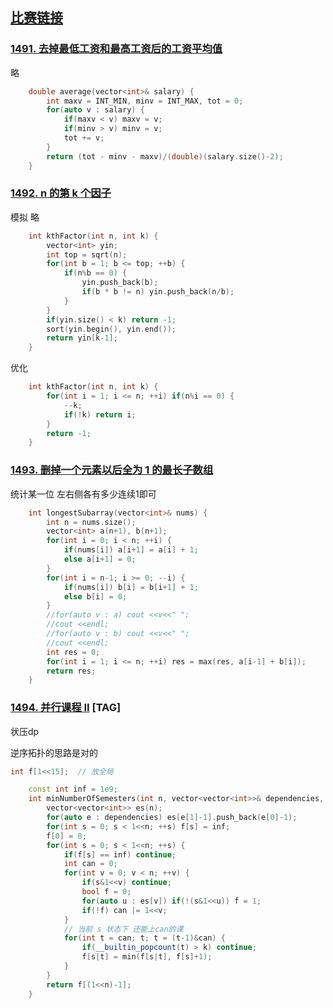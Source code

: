 ## [比赛链接]()


### [1491. 去掉最低工资和最高工资后的工资平均值](https://leetcode-cn.com/problems/average-salary-excluding-the-minimum-and-maximum-salary/)

略

```c++
    double average(vector<int>& salary) {
        int maxv = INT_MIN, minv = INT_MAX, tot = 0;
        for(auto v : salary) {
            if(maxv < v) maxv = v;
            if(minv > v) minv = v;
            tot += v;
        }
        return (tot - minv - maxv)/(double)(salary.size()-2);
    }
```


### [1492. n 的第 k 个因子](https://leetcode-cn.com/problems/the-kth-factor-of-n/)

模拟 略

```c++
    int kthFactor(int n, int k) {
        vector<int> yin;
        int top = sqrt(n);
        for(int b = 1; b <= top; ++b) {
            if(n%b == 0) {
                yin.push_back(b);
                if(b * b != n) yin.push_back(n/b);
            }
        }
        if(yin.size() < k) return -1;
        sort(yin.begin(), yin.end());
        return yin[k-1];
    }
```

优化

```c++
    int kthFactor(int n, int k) {
        for(int i = 1; i <= n; ++i) if(n%i == 0) {
            --k;
            if(!k) return i;
        }
        return -1;
    }
```



### [1493. 删掉一个元素以后全为 1 的最长子数组](https://leetcode-cn.com/problems/longest-subarray-of-1s-after-deleting-one-element/) 

统计某一位 左右侧各有多少连续1即可

```c++
    int longestSubarray(vector<int>& nums) {
        int n = nums.size();
        vector<int> a(n+1), b(n+1);
        for(int i = 0; i < n; ++i) {
            if(nums[i]) a[i+1] = a[i] + 1;
            else a[i+1] = 0;
        }
        for(int i = n-1; i >= 0; --i) {
            if(nums[i]) b[i] = b[i+1] + 1;
            else b[i] = 0;
        }
        //for(auto v : a) cout <<v<<" ";
        //cout <<endl;
        //for(auto v : b) cout <<v<<" ";
        //cout <<endl;
        int res = 0;
        for(int i = 1; i <= n; ++i) res = max(res, a[i-1] + b[i]);
        return res;
    }
```

### [1494. 并行课程 II](https://leetcode-cn.com/problems/parallel-courses-ii/) [TAG]

状压dp

逆序拓扑的思路是对的

```c++
int f[1<<15];  // 放全局

    const int inf = 1e9;
    int minNumberOfSemesters(int n, vector<vector<int>>& dependencies, int k) {
        vector<vector<int>> es(n);
        for(auto e : dependencies) es[e[1]-1].push_back(e[0]-1);
        for(int s = 0; s < 1<<n; ++s) f[s] = inf;
        f[0] = 0;
        for(int s = 0; s < 1<<n; ++s) {
            if(f[s] == inf) continue;
            int can = 0;
            for(int v = 0; v < n; ++v) {
                if(s&1<<v) continue;
                bool f = 0;
                for(auto u : es[v]) if(!(s&1<<u)) f = 1;
                if(!f) can |= 1<<v;
            }
            // 当前 s 状态下 还能上can的课
            for(int t = can; t; t = (t-1)&can) {
                if(__builtin_popcount(t) > k) continue;
                f[s|t] = min(f[s|t], f[s]+1);
            }
        }
        return f[(1<<n)-1];
    }
```

